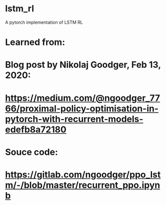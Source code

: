 # lstm_rl
A pytorch implementation of LSTM RL

# Learned from:
# Blog post by Nikolaj Goodger, Feb 13, 2020:
# https://medium.com/@ngoodger_7766/proximal-policy-optimisation-in-pytorch-with-recurrent-models-edefb8a72180
# Souce code:
# https://gitlab.com/ngoodger/ppo_lstm/-/blob/master/recurrent_ppo.ipynb
